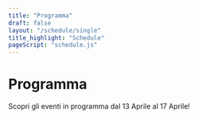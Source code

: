 ```yaml
---
title: "Programma"
draft: false
layout: "/schedule/single"
title_highlight: "Schedule"
pageScript: "schedule.js"
---
```


# Programma

Scopri gli eventi in programma dal 13 Aprile al 17 Aprile!